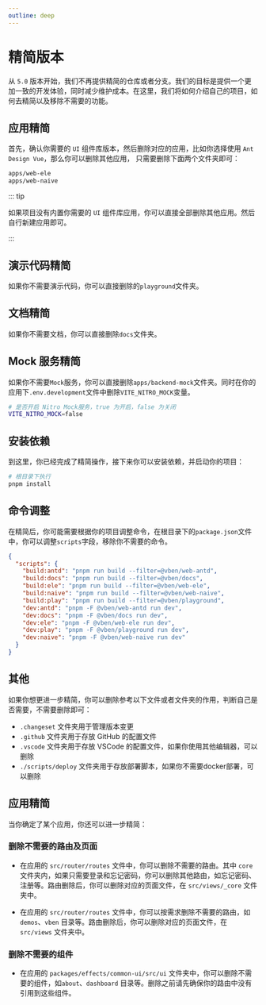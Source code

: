 ```yaml
---
outline: deep
---
```


# 精简版本

从 `5.0` 版本开始，我们不再提供精简的仓库或者分支。我们的目标是提供一个更加一致的开发体验，同时减少维护成本。在这里，我们将如何介绍自己的项目，如何去精简以及移除不需要的功能。

## 应用精简

首先，确认你需要的 `UI` 组件库版本，然后删除对应的应用，比如你选择使用 `Ant Design Vue`，那么你可以删除其他应用， 只需要删除下面两个文件夹即可：

```bash
apps/web-ele
apps/web-naive

```

::: tip

如果项目没有内置你需要的 `UI` 组件库应用，你可以直接全部删除其他应用。然后自行新建应用即可。

:::

## 演示代码精简

如果你不需要演示代码，你可以直接删除的`playground`文件夹。

## 文档精简

如果你不需要文档，你可以直接删除`docs`文件夹。

## Mock 服务精简

如果你不需要`Mock`服务，你可以直接删除`apps/backend-mock`文件夹。同时在你的应用下`.env.development`文件中删除`VITE_NITRO_MOCK`变量。

```bash
# 是否开启 Nitro Mock服务，true 为开启，false 为关闭
VITE_NITRO_MOCK=false
```

## 安装依赖

到这里，你已经完成了精简操作，接下来你可以安装依赖，并启动你的项目：

```bash
# 根目录下执行
pnpm install

```

## 命令调整

在精简后，你可能需要根据你的项目调整命令，在根目录下的`package.json`文件中，你可以调整`scripts`字段，移除你不需要的命令。

```json
{
  "scripts": {
    "build:antd": "pnpm run build --filter=@vben/web-antd",
    "build:docs": "pnpm run build --filter=@vben/docs",
    "build:ele": "pnpm run build --filter=@vben/web-ele",
    "build:naive": "pnpm run build --filter=@vben/web-naive",
    "build:play": "pnpm run build --filter=@vben/playground",
    "dev:antd": "pnpm -F @vben/web-antd run dev",
    "dev:docs": "pnpm -F @vben/docs run dev",
    "dev:ele": "pnpm -F @vben/web-ele run dev",
    "dev:play": "pnpm -F @vben/playground run dev",
    "dev:naive": "pnpm -F @vben/web-naive run dev"
  }
}
```

## 其他

如果你想更进一步精简，你可以删除参考以下文件或者文件夹的作用，判断自己是否需要，不需要删除即可：

- `.changeset` 文件夹用于管理版本变更
- `.github` 文件夹用于存放 GitHub 的配置文件
- `.vscode` 文件夹用于存放 VSCode 的配置文件，如果你使用其他编辑器，可以删除
- `./scripts/deploy` 文件夹用于存放部署脚本，如果你不需要docker部署，可以删除

## 应用精简

当你确定了某个应用，你还可以进一步精简：

### 删除不需要的路由及页面

- 在应用的 `src/router/routes` 文件中，你可以删除不需要的路由。其中 `core` 文件夹内，如果只需要登录和忘记密码，你可以删除其他路由，如忘记密码、注册等。路由删除后，你可以删除对应的页面文件，在 `src/views/_core` 文件夹中。

- 在应用的 `src/router/routes` 文件中，你可以按需求删除不需要的路由，如`demos`、`vben` 目录等。路由删除后，你可以删除对应的页面文件，在 `src/views` 文件夹中。

### 删除不需要的组件

- 在应用的 `packages/effects/common-ui/src/ui` 文件夹中，你可以删除不需要的组件，如`about`、`dashboard` 目录等。删除之前请先确保你的路由中没有引用到这些组件。
